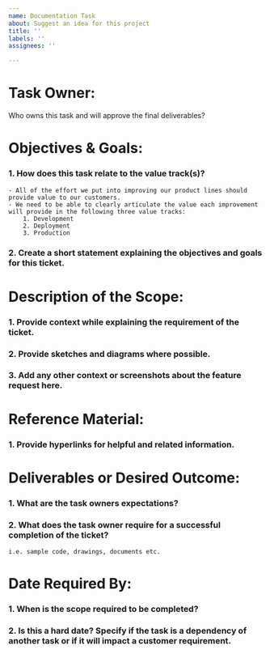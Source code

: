 ```yaml
---
name: Documentation Task
about: Suggest an idea for this project
title: ''
labels: ''
assignees: ''

---
```

# **Task Owner:**
Who owns this task and will approve the final deliverables? 

# **Objectives & Goals:**
  ### 1. How does this task relate to the value track(s)?
    - All of the effort we put into improving our product lines should provide value to our customers.
    - We need to be able to clearly articulate the value each improvement will provide in the following three value tracks:
        1. Development
        2. Deployment
        3. Production
           
  ### 2. Create a short statement explaining the objectives and goals for this ticket.
     
# **Description of the Scope:**
  ### 1. Provide context while explaining the requirement of the ticket.
  ### 2. Provide sketches and diagrams where possible.
  ### 3. Add any other context or screenshots about the feature request here.

# **Reference Material:**
  ### 1. Provide hyperlinks for helpful and related information. 

# **Deliverables or Desired Outcome:**
  ### 1. What are the task owners expectations? 
  ### 2. What does the task owner require for a successful completion of the ticket?
    i.e. sample code, drawings, documents etc.

# **Date Required By:**
  ### 1. When is the scope required to be completed?
  ### 2. Is this a hard date?  Specify if the task is a dependency of another task or if it will impact a customer requirement.

